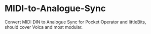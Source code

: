# MIDI-to-Analogue-Sync
Convert MIDI DIN to Analogue Sync for Pocket Operator and littleBits, should cover Volca and most modular.
